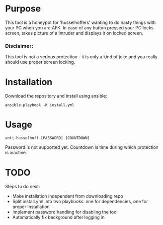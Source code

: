 # Purpose

This tool is a honeypot for 'husselhoffers' wanting to do nasty things with your PC when you are AFK.
In case of any button pressed your PC locks screen, takes picture of a intruder and displays it on locked screen.

### Disclaimer:

This tool is not a serious protection - it is only a kind of joke and you really should use proper screen locking.

# Installation

Download the repository and install using ansible:
    
    ansible-playbook -K install.yml

# Usage

    anti-hasselhoff [PASSWORD] [COUNTDOWN]
    
Password is not supported yet.
Countdown is time during which protection is inactive.

# TODO

Steps to do next:
* Make installation independent from downloading repo
* Split install.yml into two playbooks: one for dependencies, one for proper installation
* Implement password handling for disabling the tool
* Automatically fix background after logging in
